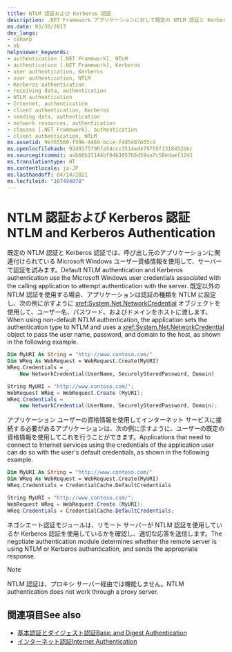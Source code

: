 ```yaml
---
title: NTLM 認証および Kerberos 認証
description: .NET Framework アプリケーションに対して既定の NTLM 認証と Kerberos 認証が動作するしくみと、既定ではない NTLM 認証について説明します。
ms.date: 03/30/2017
dev_langs:
- csharp
- vb
helpviewer_keywords:
- authentication [.NET Framework], NTLM
- authentication [.NET Framework], Kerberos
- user authentication, Kerberos
- user authentication, NTLM
- Kerberos authentication
- receiving data, authentication
- NTLM authentication
- Internet, authentication
- client authentication, Kerberos
- sending data, authentication
- network resources, authentication
- classes [.NET Framework], authentication
- client authentication, NTLM
ms.assetid: 9ef65560-f596-4469-bcce-f4d5407b55cd
ms.openlocfilehash: 92d9175f96fa54ccc3514ed479755f1318452bbc
ms.sourcegitcommit: aab60b21144bf04b3057b5d59aa7c58edaef32d1
ms.translationtype: HT
ms.contentlocale: ja-JP
ms.lasthandoff: 04/14/2021
ms.locfileid: "107494078"
---
```

# <a name="ntlm-and-kerberos-authentication"></a><span data-ttu-id="9686e-103">NTLM 認証および Kerberos 認証</span><span class="sxs-lookup"><span data-stu-id="9686e-103">NTLM and Kerberos Authentication</span></span>

<span data-ttu-id="9686e-104">既定の NTLM 認証と Kerberos 認証では、呼び出し元のアプリケーションに関連付けられている Microsoft Windows ユーザー資格情報を使用して、サーバーで認証を試みます。</span><span class="sxs-lookup"><span data-stu-id="9686e-104">Default NTLM authentication and Kerberos authentication use the Microsoft Windows user credentials associated with the calling application to attempt authentication with the server.</span></span> <span data-ttu-id="9686e-105">既定以外の NTLM 認証を使用する場合、アプリケーションは認証の種類を NTLM に設定し、次の例に示すように <xref:System.Net.NetworkCredential> オブジェクトを使用して、ユーザー名、パスワード、およびドメインをホストに渡します。</span><span class="sxs-lookup"><span data-stu-id="9686e-105">When using non-default NTLM authentication, the application sets the authentication type to NTLM and uses a <xref:System.Net.NetworkCredential> object to pass the user name, password, and domain to the host, as shown in the following example.</span></span>  
  
```vb  
Dim MyURI As String = "http://www.contoso.com/"  
Dim WReq As WebRequest = WebRequest.Create(MyURI)  
WReq.Credentials = _  
    New NetworkCredential(UserName, SecurelyStoredPassword, Domain)  
```  
  
```csharp  
String MyURI = "http://www.contoso.com/";  
WebRequest WReq = WebRequest.Create (MyURI);  
WReq.Credentials =
    new NetworkCredential(UserName, SecurelyStoredPassword, Domain);  
```  
  
 <span data-ttu-id="9686e-106">アプリケーション ユーザーの資格情報を使用してインターネット サービスに接続する必要があるアプリケーションは、次の例に示すように、ユーザーの既定の資格情報を使用してこれを行うことができます。</span><span class="sxs-lookup"><span data-stu-id="9686e-106">Applications that need to connect to Internet services using the credentials of the application user can do so with the user's default credentials, as shown in the following example.</span></span>  
  
```vb  
Dim MyURI As String = "http://www.contoso.com/"  
Dim WReq As WebRequest = WebRequest.Create(MyURI)  
WReq.Credentials = CredentialCache.DefaultCredentials  
```  
  
```csharp  
String MyURI = "http://www.contoso.com/";  
WebRequest WReq = WebRequest.Create (MyURI);  
WReq.Credentials = CredentialCache.DefaultCredentials;  
```  
  
 <span data-ttu-id="9686e-107">ネゴシエート認証モジュールは、リモート サーバーが NTLM 認証を使用しているか Kerberos 認証を使用しているかを確認し、適切な応答を送信します。</span><span class="sxs-lookup"><span data-stu-id="9686e-107">The negotiate authentication module determines whether the remote server is using NTLM or Kerberos authentication, and sends the appropriate response.</span></span>  
  
> [!NOTE]
> <span data-ttu-id="9686e-108">NTLM 認証は、プロキシ サーバー経由では機能しません。</span><span class="sxs-lookup"><span data-stu-id="9686e-108">NTLM authentication does not work through a proxy server.</span></span>  
  
## <a name="see-also"></a><span data-ttu-id="9686e-109">関連項目</span><span class="sxs-lookup"><span data-stu-id="9686e-109">See also</span></span>

- [<span data-ttu-id="9686e-110">基本認証とダイジェスト認証</span><span class="sxs-lookup"><span data-stu-id="9686e-110">Basic and Digest Authentication</span></span>](basic-and-digest-authentication.md)
- [<span data-ttu-id="9686e-111">インターネット認証</span><span class="sxs-lookup"><span data-stu-id="9686e-111">Internet Authentication</span></span>](internet-authentication.md)
